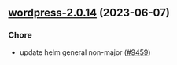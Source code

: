 

## [wordpress-2.0.14](https://github.com/truecharts/charts/compare/wordpress-2.0.13...wordpress-2.0.14) (2023-06-07)

### Chore

- update helm general non-major ([#9459](https://github.com/truecharts/charts/issues/9459))
  
  